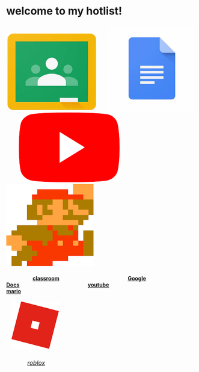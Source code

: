 <head>
<body><h1>
welcome to my hotlist!
</h1>
<h3>
<img src="download.jpg">&emsp;&emsp;<img src="download-1.jpg">&emsp;&emsp;<img src="Youtube.png">&emsp;&emsp;<img src="mario.png">
</h3>
<h4>&emsp;&emsp;&emsp;&emsp;&emsp;<a href="https://classroom.google.com/u/0/h">classroom</a>&emsp;&emsp;&emsp;&emsp;&emsp;&emsp;&emsp;&emsp;&emsp;&emsp;&emsp;&emsp;&emsp;<a href="https://docs.google.com/document/u/0/?tgif=d">Google Docs</a>&emsp;&emsp;&emsp;&emsp;&emsp;&emsp;&emsp;&emsp;&emsp;&emsp;&emsp;&emsp;&emsp;<a href="https://www.youtube.com/">youtube</a>&emsp;&emsp;&emsp;&emsp;&emsp;&emsp;&emsp;&emsp;&emsp;&emsp;&emsp;&emsp;&emsp;&emsp;&emsp;<a href="https://supermarioemulator.com/">mario</a>
</h4>
<h5>
&emsp;<img src="roblox.png">
</h5>
<h6>
&emsp;&emsp;&emsp;&emsp;<a href="https://web.roblox.com/home"><font size="3">roblox</font></a></font>
</h6>
</body>
</html>
